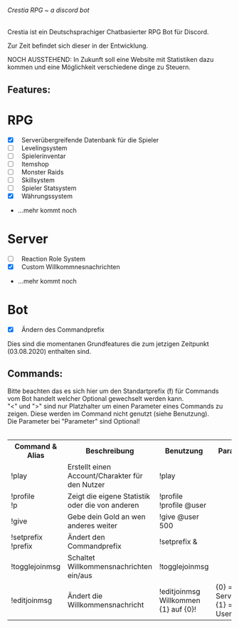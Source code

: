 ###### Crestia RPG ~ a discord bot

Crestia ist ein Deutschsprachiger Chatbasierter RPG Bot für Discord.

Zur Zeit befindet sich dieser in der Entwicklung.

NOCH AUSSTEHEND: In Zukunft soll eine Website mit Statistiken dazu kommen und eine Möglichkeit verschiedene dinge zu Steuern.


## Features:

# RPG
- [x] &nbsp; Serverübergreifende Datenbank für die Spieler
- [ ] &nbsp; Levelingsystem
- [ ] &nbsp; Spielerinventar
- [ ] &nbsp; Itemshop
- [ ] &nbsp; Monster Raids
- [ ] &nbsp; Skillsystem
- [ ] &nbsp; Spieler Statsystem
- [x] &nbsp; Währungssystem
- ...mehr kommt noch

# Server
- [ ] &nbsp; Reaction Role System
- [x] &nbsp; Custom Willkommnesnachrichten
- ...mehr kommt noch

# Bot
- [x] &nbsp; Ändern des Commandprefix


Dies sind die momentanen Grundfeatures die zum jetzigen Zeitpunkt (03.08.2020) enthalten sind.

## Commands:
Bitte beachten das es sich hier um den Standartprefix (**!**) für Commands vom Bot handelt welcher Optional gewechselt werden kann.<br/>
"<" und ">" sind nur Platzhalter um einen Parameter eines Commands zu zeigen. Diese werden im Command nicht genutzt (siehe Benutzung).<br/>
Die Parameter bei "Parameter" sind Optional!<br/><br/>

<table>
  <tr>
  <th>
    Command & Alias
  </th>
  <th>
    Beschreibung
    </th>
    <th>
    Benutzung
    </th>
    <th>
    Parameter
    </th>
    <th>
    Berechtigung
    </th>
  </tr>
  <tr>
  <td>!play</td>
  <td>Erstellt einen Account/Charakter für den Nutzer</td>
    <td>!play</td>
    <td></td>
    <td>Jeder</td>
  </tr>
  <tr>
  <td>!profile <br/>!p</td>
  <td>Zeigt die eigene Statistik oder die von anderen</td>
    <td>!profile <br/>!profile @user</td>
    <td></td>
    <td>Jeder</td>
  </tr>
  <tr>
  <td>!give</td>
  <td>Gebe dein Gold an wen anderes weiter</td>
    <td>!give @user 500</td>
    <td></td>
    <td>Jeder</td>
  </tr>
  <tr>
  <td>!setprefix <br/>!prefix</td>
  <td>Ändert den Commandprefix</td>
    <td>!setprefix &</td>
    <td></td>
    <td>Ersteller</td>
  </tr>
  <tr>
  <td>!togglejoinmsg</td>
  <td>Schaltet Willkommensnachrichten ein/aus</td>
    <td>!togglejoinmsg</td>
    <td></td>
    <td>Ersteller</td>
  </tr>
  <tr>
  <td>!editjoinmsg</td>
  <td>Ändert die Willkommensnachricht</td>
    <td>!editjoinmsg Willkommen {1} auf {0}!</td>
    <td>{0} = Servername<br/>{1} = Username</td>
    <td>Ersteller</td>
  </tr>
</table>
